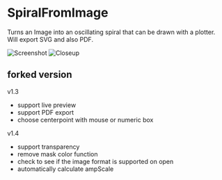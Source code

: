 # SpiralFromImage

Turns an Image into an oscillating spiral that can be drawn with a plotter.
Will export SVG and also PDF.

![Screenshot](https://farm2.staticflickr.com/1466/24176725485_3b9ba61bb1_z.jpg "SpiralFromImage Screenshot")
![Closeup](https://farm2.staticflickr.com/1514/23881095560_33048a514c.jpg "SpiralFromImage Closeup")

## forked version

v1.3

- support live preview
- support PDF export
- choose centerpoint with mouse or numeric box

v1.4

- support transparency
- remove mask color function
- check to see if the image format is supported on open
- automatically calculate ampScale
